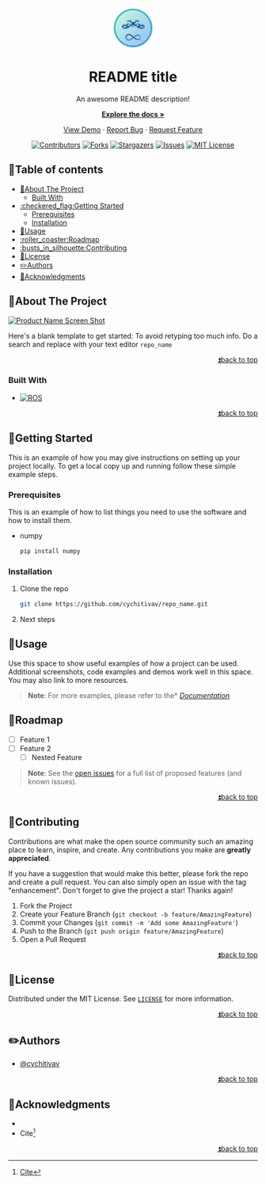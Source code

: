 <!--
MARKDOWN IMAGES & BADGES
* https://www.markdownguide.org/basic-syntax/#reference-style-links
* https://github.com/Ileriayo/markdown-badges

EMOJIS
* https://gist.github.com/rxaviers/7360908
  
Find and replace the following text with the name of the project:
	repo_name
-->

<div align="center" id="readme-top">

<img src="./.fig/logo.png" alt="Logo" width="80"/>

<!-- omit in toc -->
# README title
An awesome README description!

[**Explore the docs »**](https://github.com/cychitivav/repo_name/wiki)

[View Demo](https://github.com/cychitivav/repo_name) · [Report Bug](https://github.com/cychitivav/repo_name/issues) · [Request Feature](https://github.com/cychitivav/repo_name/issues)

[![Contributors](https://img.shields.io/github/contributors/cychitivav/repo_name.svg?style=for-the-badge)](https://github.com/cychitivav/repo_name/graphs/contributors)
[![Forks](https://img.shields.io/github/forks/cychitivav/repo_name.svg?style=for-the-badge)](https://github.com/cychitivav/repo_name/network/members)
[![Stargazers](https://img.shields.io/github/stars/cychitivav/repo_name.svg?style=for-the-badge)](https://github.com/cychitivav/repo_name/stargazers)
[![Issues](https://img.shields.io/github/issues/cychitivav/repo_name.svg?style=for-the-badge)](https://github.com/cychitivav/repo_name/issues)
[![MIT License](https://img.shields.io/github/license/cychitivav/repo_name.svg?style=for-the-badge)](https://github.com/cychitivav/repo_name/blob/main/LICENSE)


</div>


<!-- TABLE OF CONTENTS -->
<!-- omit in toc -->
## :pencil:Table of contents
- [:pushpin:About The Project](#pushpinabout-the-project)
	- [Built With](#built-with)
- [:checkered\_flag:Getting Started](#checkered_flaggetting-started)
	- [Prerequisites](#prerequisites)
	- [Installation](#installation)
- [:balloon:Usage](#balloonusage)
- [:roller\_coaster:Roadmap](#roller_coasterroadmap)
- [:busts\_in\_silhouette:Contributing](#busts_in_silhouettecontributing)
- [:key:License](#keylicense)
- [:pencil2:Authors](#pencil2authors)
- [:tada:Acknowledgments](#tadaacknowledgments)



<!-- ABOUT THE PROJECT -->
## :pushpin:About The Project

[![Product Name Screen Shot](https://user-images.githubusercontent.com/30635659/169600958-763d1628-b7bb-475c-a8bc-56120d1d3ff9.svg)](https://user-images.githubusercontent.com/30635659/169600958-763d1628-b7bb-475c-a8bc-56120d1d3ff9.svg)

Here's a blank template to get started: To avoid retyping too much info. Do a search and replace with your text editor `repo_name`

<div align="right">

[:arrow_double_up:back to top](#readme-top)
</div>



<!-- BADGES
https://github.com/Ileriayo/markdown-badges -->
### Built With
* [![ROS](https://img.shields.io/badge/ros-%230A0FF9.svg?style=for-the-badge&logo=ros&logoColor=white)](ros.org)

<div align="right">

[:arrow_double_up:back to top](#readme-top)
</div>



<!-- GETTING STARTED -->
## :checkered_flag:Getting Started

This is an example of how you may give instructions on setting up your project locally.
To get a local copy up and running follow these simple example steps.

### Prerequisites

This is an example of how to list things you need to use the software and how to install them.
* numpy
	```sh
	pip install numpy
	```

### Installation

1. Clone the repo
	```sh
	git clone https://github.com/cychitivav/repo_name.git
	```
2. Next steps

<!-- USAGE EXAMPLES -->
## :balloon:Usage

Use this space to show useful examples of how a project can be used. Additional screenshots, code examples and demos work well in this space. You may also link to more resources.

> __Note__: For more examples, please refer to the* [*Documentation*](https://github.com/cychitivav/repo_name/wiki)




<!-- ROADMAP -->
## :roller_coaster:Roadmap

- [ ] Feature 1
- [ ] Feature 2
    - [ ] Nested Feature

> __Note__: See the [open issues](https://github.com/cychitivav/repo_name/issues) for a full list of proposed features (and known issues).

<div align="right">

[:arrow_double_up:back to top](#readme-top)
</div>



<!-- CONTRIBUTING -->
## :busts_in_silhouette:Contributing

Contributions are what make the open source community such an amazing place to learn, inspire, and create. Any contributions you make are **greatly appreciated**.

If you have a suggestion that would make this better, please fork the repo and create a pull request. You can also simply open an issue with the tag "enhancement".
Don't forget to give the project a star! Thanks again!

1. Fork the Project
2. Create your Feature Branch (`git checkout -b feature/AmazingFeature`)
3. Commit your Changes (`git commit -m 'Add some AmazingFeature'`)
4. Push to the Branch (`git push origin feature/AmazingFeature`)
5. Open a Pull Request

<div align="right">

[:arrow_double_up:back to top](#readme-top)
</div>



<!-- LICENSE -->
## :key:License
Distributed under the MIT License. See [`LICENSE`](LICENSE) for more information.

<div align="right">

[:arrow_double_up:back to top](#readme-top)
</div>



<!-- CONTACT -->
## :pencil2:Authors
* [@cychitivav](https://github.com/cychitivav)


<div align="right">

[:arrow_double_up:back to top](#readme-top)
</div>



<!-- ACKNOWLEDGMENTS -->
## :tada:Acknowledgments

* []()
* Cite[^cite]


<div align="right">

[:arrow_double_up:back to top](#readme-top)
</div>

[^cite]: [Cite]()



